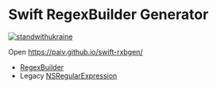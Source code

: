 Swift RegexBuilder Generator
==

[![standwithukraine](https://user-images.githubusercontent.com/196601/174490443-11698cc6-a684-464a-8210-c0db93c502a8.svg)](https://ukrainewar.carrd.co/)

Open https://paiv.github.io/swift-rxbgen/

- [RegexBuilder](https://developer.apple.com/documentation/regexbuilder)
- Legacy [NSRegularExpression](https://developer.apple.com/documentation/foundation/nsregularexpression)
